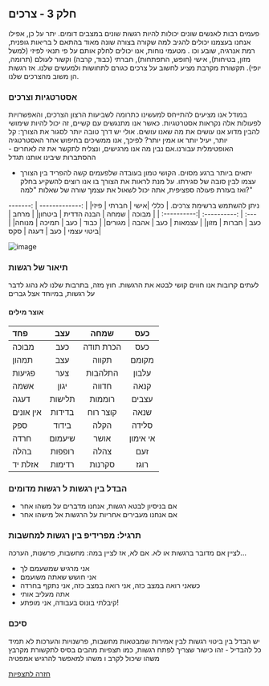 ## חלק 3 - צרכים 


 
פעמים רבות לאנשים שונים יכולות להיות רגשות שונים במצבים דומים. 
יתר על כן, אפילו אנחנו בעצמנו יכולים להגיב למה שקורה בצורה שונה מאוד בהתאם
  ל בריאות גופנית, רמת אנרגיה, שובע וכו 
. מטעמי נוחות, אנו יכולים לחלק אותם על פי תנאי לפיזי
(למשל מזון, בטיחות), אישי (חופש, התפתחות), חברתי (כבוד, קרבה)
וקשור לעולם (תרומה, יופי).
  תקשורת מקרבת מציע לחשוב על צרכים כגורם לתחושות ולמעשים שלנו. 
  אז רגשות הן משוב מהצרכים שלנו. 
  
  
### אסטרטגיות וצרכים 
במודל  אנו מציעים להתייחס למעשינו כתרומה לשביעות הרצון
הצרכים, והאפשרויות לפעולות אלה נקראות אסטרטגיות. כאשר אנו מתנגשים
עם קשיים, זה יכול להיות שימושי להבין מדוע אנו עושים את מה שאנו עושים. אולי יש
דרך טובה יותר לסגור את הצורך: קל יותר, יעיל יותר או אמין יותר? לפיכך, 
אנו ממשיכים בחיפוש אחר האסטרטגיה האופטימלית עבורנו.אם נבין מה אנו מרגישים, ונצליח לתקשר את זה לאחרים - ההסתברות שיבינו אותנו תגדל

- יתאים ביותר ברגע מסוים.
הקושי טמון בעובדה שלפעמים קשה להפריד בין הצורך עצמו לבין
סובה של סגירתו. על מנת לראות את הצורך בו אנו רוצים להשקיע בחלק
ואז בעזרת פעולה ספציפית, אתה יכול לשאול את עצמך שורה של שאלות "למה?"

ניתן להשתמש ברשימת צרכים.
| כללי     |אישי     | חברתי     | פיזי| 
| :------------- | :----------: | :----------: |:----------: |
|  מבוכה | שמחה  | הבנה הדדית | ביטחון|
|  מרחב | כעב  | חברות | מזון|
|  עצמאות | כעב  | אהבה | מגורים|
|  כבוד | כעב  | תמיכה | מנוחה|
|  ביטוי עצמי | כעב  | דעגה | סקס|

![image](https://user-images.githubusercontent.com/230802/138650556-7320b731-5df1-48e3-a70c-ab358853b019.png)


### תיאור של רגשות
לעתים קרובות אנו חווים קושי לבטא את הרגשות. חוץ מזה, בתרבות שלנו לא נהוג לדבר על רגשות, במיוחד אצל גברים
#### אוצר מילים
| פחד     |עצב     | שמחה     | כעס| 
| :------------- | :----------: | :----------: |:----------: |
|  מבוכה | כעב  | הכרת תודה | כעס|
|  תמהון | עצב  | תקווה | מקומם|
|  פגיעות | צער  | התלהבות | עלבון|
|  אשמה | יגון  | חדווה | קנאה|
|  דעגה | תלישות  | רוממות | עצבים|
|  אין אונים | בדידות  | קוצר רוח | שנאה|
|  ספק | בידוד  | הקלה | סלידה|
|  חרדה | שיעמום  | אושר | אי אימון|
|  בהלה | רופפות  | צהלה | זעם|
|  אזלת יד | רדימות  | סקרנות | רוגז|

### הבדל בין רגשות ל רגשות מדומים
- אם בניסיון לבטא רגשות, אנחנו מדברים על משהו אחר
- אם אנחנו מעבירים אחריות על הרגשות אל מישהו אחר

### תרגיל: מפרידיפ בין רגשות למחשבות
לציין אם מדובר ברגשות או לא. אם לא, אז לציין במה: מחשבות, פרשנות, הערכה...

- אני מרגיש שמשעמם לך
- אני חושש שאתה משועמם
- כשאני רואה במצב כזה, אני רואה במצב כזה, אני נתקף בחרדה
- אתה מעליב אותי
- קיבלתי בונוס בעבודה, אני מופתע!

### סיכם
יש הבדל בין ביטוי רגשות לבין אמירות שמבטאות מחשבות, פרשנויות והערכות
לא תמיד כל להבדיל - זהו כישור שצריך לפתח
רגשות, כמו תצפיות מהבים בסיס לתקשורת מקרבץ משהו שיכול לקרב ו משהו למאפשר להרגיש אמפטיה


[חזרה לתצפיות](https://github.com/vega113/rhetoric_mastery/blob/master/nno1.md)
